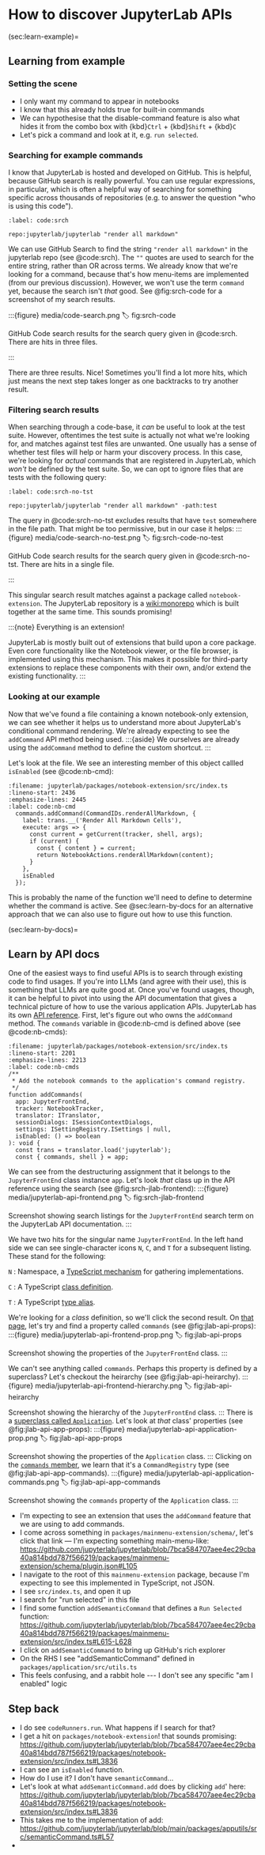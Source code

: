 # How to discover JupyterLab APIs

(sec:learn-example)=

## Learning from example

### Setting the scene

- I only want my command to appear in notebooks
- I know that this already holds true for built-in commands
- We can hypothesise that the disable-command feature is also what hides it from the combo box with {kbd}`Ctrl` + {kbd}`Shift` + {kbd}`C`
- Let's pick a command and look at it, e.g. `run selected`.

### Searching for example commands

I know that JupyterLab is hosted and developed on GitHub. This is helpful, because GitHub search is really powerful. You can use regular expressions, in particular, which is often a helpful way of searching for something specific across thousands of repositories (e.g. to answer the question "who is using this code").

```{code}
:label: code:srch

repo:jupyterlab/jupyterlab "render all markdown"
```

We can use GitHub Search to find the string `"render all markdown"` in the jupyterlab repo (see @code:srch). The `""` quotes are used to search for the entire string, rather than OR across terms. We already know that we're looking for a command, because that's how menu-items are implemented (from our previous discussion). However, we won't use the term `command` yet, because the search isn't _that_ good. See @fig:srch-code for a screenshot of my search results.

:::{figure} media/code-search.png
:label: fig:srch-code

GitHub Code search results for the search query given in @code:srch. There are hits in three files.

:::

There are three results. Nice! Sometimes you'll find a lot more hits, which just means the next step takes longer as one backtracks to try another result.

### Filtering search results

When searching through a code-base, it _can_ be useful to look at the test suite. However, oftentimes the test suite is actually not what we're looking for, and matches against test files are unwanted. One usually has a sense of whether test files will help or harm your discovery process. In this case, we're looking for _actual_ commands that are registered in JupyterLab, which _won't_ be defined by the test suite. So, we can opt to ignore files that are tests with the following query:

```{code}
:label: code:srch-no-tst

repo:jupyterlab/jupyterlab "render all markdown" -path:test
```

The query in @code:srch-no-tst excludes results that have `test` somewhere in the file path. That might be too permissive, but in our case it helps:
:::{figure} media/code-search-no-test.png
:label: fig:srch-code-no-test

GitHub Code search results for the search query given in @code:srch-no-tst. There are hits in a single file.

:::

This singular search result matches against a package called `notebook-extension`. The JupyterLab repository is a <wiki:monorepo> which is built together at the same time. This sounds promising!

:::{note} Everything is an extension!

JupyterLab is mostly built out of extensions that build upon a core package. Even core functionality like the Notebook viewer, or the file browser, is implemented using this mechanism. This makes it possible for third-party extensions to replace these components with their own, and/or extend the existing functionality.
:::

### Looking at our example

Now that we've found a file containing a known notebook-only extension, we can see whether it helps us to understand more about JupyterLab's conditional command rendering. We're already expecting to see the `addCommand` API method being used.
:::{aside}
We ourselves are already using the `addCommand` method to define the custom shortcut.
:::

Let's look at the file. We see an interesting member of this object callled `isEnabled` (see @code:nb-cmd):

```{code} typescript
:filename: jupyterlab/packages/notebook-extension/src/index.ts
:lineno-start: 2436
:emphasize-lines: 2445
:label: code:nb-cmd
  commands.addCommand(CommandIDs.renderAllMarkdown, {
    label: trans.__('Render All Markdown Cells'),
    execute: args => {
      const current = getCurrent(tracker, shell, args);
      if (current) {
        const { content } = current;
        return NotebookActions.renderAllMarkdown(content);
      }
    },
    isEnabled
  });
```

This is probably the name of the function we'll need to define to determine whether the command is active. See @sec:learn-by-docs for an alternative approach that we can also use to figure out how to use this function.

(sec:learn-by-docs)=

## Learn by API docs

One of the easiest ways to find useful APIs is to search through existing code to find usages. If you're into LLMs (and agree with their use), this is something that LLMs are quite good at. Once you've found usages, though, it can be helpful to pivot into using the API documentation that gives a technical picture of how to use the various application APIs. JupyterLab has its own [API reference](https://jupyterlab.readthedocs.io/en/latest/api/modules.html). First, let's figure out who owns the `addCommand` method. The `commands` variable in @code:nb-cmd is defined above (see @code:nb-cmds):

```{code} typescript
:filename: jupyterlab/packages/notebook-extension/src/index.ts
:lineno-start: 2201
:emphasize-lines: 2213
:label: code:nb-cmds
/**
 * Add the notebook commands to the application's command registry.
 */
function addCommands(
  app: JupyterFrontEnd,
  tracker: NotebookTracker,
  translator: ITranslator,
  sessionDialogs: ISessionContextDialogs,
  settings: ISettingRegistry.ISettings | null,
  isEnabled: () => boolean
): void {
  const trans = translator.load('jupyterlab');
  const { commands, shell } = app;
```

We can see from the destructuring assignment that it belongs to the `JupyterFrontEnd` class instance `app`. Let's look _that_ class up in the API reference using the search (see @fig:srch-jlab-frontend):
:::{figure} media/jupyterlab-api-frontend.png
:label: fig:srch-jlab-frontend

Screenshot showing search listings for the `JupyterFrontEnd` search term on the JupyterLab API documentation.
:::

We have two hits for the singular name `JupyterFrontEnd`. In the left hand side we can see single-character icons `N`, `C`, and `T` for a subsequent listing. These stand for the following:

`N`
: Namespace, a [TypeScript mechanism](https://www.typescriptlang.org/docs/handbook/namespaces.html) for gathering implementations.

`C`
: A TypeScript [class definition](https://www.typescriptlang.org/docs/handbook/2/classes.html).

`T`
: A TypeScript [type alias](https://www.typescriptlang.org/docs/handbook/namespaces.html).

We're looking for a _class_ definition, so we'll click the second result. On [that page](https://jupyterlab.readthedocs.io/en/latest/api/classes/application.JupyterFrontEnd-1.html), let's try and find a property called `commands` (see @fig:jlab-api-props):
:::{figure} media/jupyterlab-api-frontend-prop.png
:label: fig:jlab-api-props

Screenshot showing the properties of the `JupyterFrontEnd` class.
:::

We can't see anything called `commands`. Perhaps this property is defined by a superclass? Let's checkout the heirarchy (see @fig:jlab-api-heirarchy).
:::{figure} media/jupyterlab-api-frontend-hierarchy.png
:label: fig:jlab-api-heirarchy

Screenshot showing the hierarchy of the `JupyterFrontEnd` class.
:::
There is a [superclass called `Application`](https://lumino.readthedocs.io/en/latest/api/classes/application.Application-1.html). Let's look at _that_ class' properties (see @fig:jlab-api-app-props):
:::{figure} media/jupyterlab-api-application-prop.png
:label: fig:jlab-api-app-props

Screenshot showing the properties of the `Application` class.
:::
Clicking on the [`commands` member](https://lumino.readthedocs.io/en/latest/api/classes/application.Application-1.html#commands), we learn that it's a `CommandRegistry` type (see @fig:jlab-api-app-commands).
:::{figure} media/jupyterlab-api-application-commands.png
:label: fig:jlab-api-app-commands

Screenshot showing the `commands` property of the `Application` class.
:::

- I'm expecting to see an extension that uses the `addCommand` feature that we are using to add commands.
- I come across something in `packages/mainmenu-extension/schema/`, let's click that link — I'm expecting something main-menu-like: https://github.com/jupyterlab/jupyterlab/blob/7bca584707aee4ec29cba40a814bdd787f566219/packages/mainmenu-extension/schema/plugin.json#L105
- I navigate to the root of this `mainmenu-extension` package, because I'm expecting to see this implemented in TypeScript, not JSON.
- I see `src/index.ts`, and open it up
- I search for "run selected" in this file
- I find some function `addSemanticCommand` that defines a `Run Selected` function: https://github.com/jupyterlab/jupyterlab/blob/7bca584707aee4ec29cba40a814bdd787f566219/packages/mainmenu-extension/src/index.ts#L615-L628
- I click on `addSemanticCommand` to bring up GitHub's rich explorer
- On the RHS I see "addSemanticCommand" defined in `packages/application/src/utils.ts`
- This feels confusing, and a rabbit hole --- I don't see any specific "am I enabled" logic

## Step back

- I do see `codeRunners.run`. What happens if I search for that?
- I get a hit on `packages/notebook-extension`! that sounds promising: https://github.com/jupyterlab/jupyterlab/blob/7bca584707aee4ec29cba40a814bdd787f566219/packages/notebook-extension/src/index.ts#L3836
- I can see an `isEnabled` function.
- How do I use it? I don't have `semanticCommand`...
- Let's look at what `addSemanticCommand.add` does by clicking `add`' here: https://github.com/jupyterlab/jupyterlab/blob/7bca584707aee4ec29cba40a814bdd787f566219/packages/notebook-extension/src/index.ts#L3836
- This takes me to the implementation of add: https://github.com/jupyterlab/jupyterlab/blob/main/packages/apputils/src/semanticCommand.ts#L57
-
